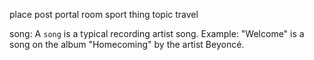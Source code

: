 place
post
portal
room
sport
thing
topic
travel

song: A `song` is a typical recording artist song. Example: "Welcome" is a song on the album "Homecoming" by the artist Beyoncé.
